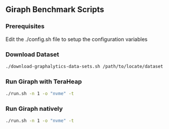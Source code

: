 ## Giraph Benchmark Scripts

### Prerequisites
Edit the ./config.sh file to setup the configuration variables

### Download Dataset
```sh
./download-graphalytics-data-sets.sh /path/to/locate/dataset
```

### Run Giraph with TeraHeap
```sh
./run.sh -n 1 -o "nvme" -t
```
### Run Giraph natively
```sh
./run.sh -n 1 -o "nvme" -t
```
